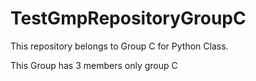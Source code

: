 # TestGmpRepositoryGroupC
This repository belongs to Group C for Python Class.

This Group has 3 members
only group C